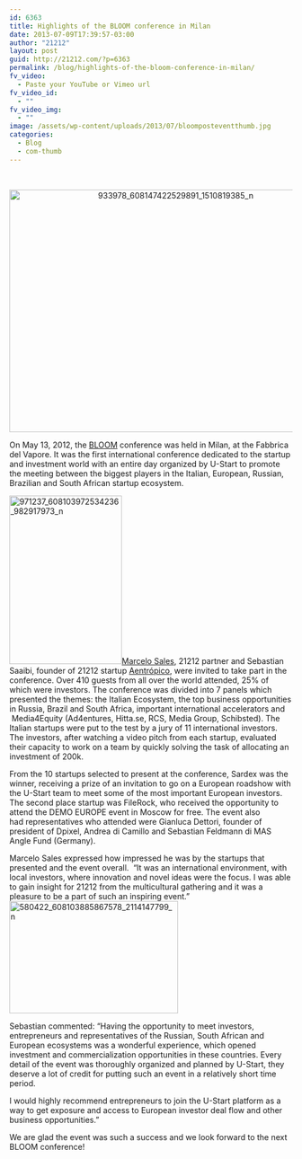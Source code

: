 ```yaml
---
id: 6363
title: Highlights of the BLOOM conference in Milan
date: 2013-07-09T17:39:57-03:00
author: "21212"
layout: post
guid: http://21212.com/?p=6363
permalink: /blog/highlights-of-the-bloom-conference-in-milan/
fv_video:
  - Paste your YouTube or Vimeo url
fv_video_id:
  - ""
fv_video_img:
  - ""
image: /assets/wp-content/uploads/2013/07/bloomposteventthumb.jpg
categories:
  - Blog
  - com-thumb
---
```

&nbsp;

<p style="text-align: center;">
  <a href="http://21212.com/assets/wp-content/uploads/2013/07/933978_608147422529891_1510819385_n.jpg"><img class="wp-image-6366 aligncenter" alt="933978_608147422529891_1510819385_n" src="{{ site.url }}/assets/wp-content/uploads/2013/07/933978_608147422529891_1510819385_n.jpg" width="576" height="432" srcset="{{ site.url }}/assets/wp-content/uploads/2013/07/933978_608147422529891_1510819385_n.jpg 960w, {{ site.url }}/assets/wp-content/uploads/2013/07/933978_608147422529891_1510819385_n-300x225.jpg 300w" sizes="(max-width: 576px) 100vw, 576px" /></a>
</p>

On May 13, 2012, the [BLOOM](http://bloom.u-start.biz/) conference was held in Milan, at the Fabbrica del Vapore. It was the first international conference dedicated to the startup and investment world with an entire day organized by U-Start to promote the meeting between the biggest players in the Italian, European, Russian, Brazilian and South African startup ecosystem.

[<img class="size-medium wp-image-6367 alignleft" alt="971237_608103972534236_982917973_n" src="{{ site.url }}/assets/wp-content/uploads/2013/07/971237_608103972534236_982917973_n-200x300.jpg" width="200" height="300" srcset="{{ site.url }}/assets/wp-content/uploads/2013/07/971237_608103972534236_982917973_n-200x300.jpg 200w, {{ site.url }}/assets/wp-content/uploads/2013/07/971237_608103972534236_982917973_n.jpg 640w" sizes="(max-width: 200px) 100vw, 200px" />](http://21212.com/assets/wp-content/uploads/2013/07/971237_608103972534236_982917973_n.jpg)[Marcelo Sales](http://21212.com/people/marcelo-sales/), 21212 partner and Sebastian Saaibi, founder of 21212 startup [Aentrópico](http://aentropi.co/), were invited to take part in the conference. Over 410 guests from all over the world attended, 25% of which were investors. The conference was divided into 7 panels which presented the themes: the Italian Ecosystem, the top business opportunities in Russia, Brazil and South Africa, important international accelerators and  Media4Equity (Ad4entures, Hitta.se, RCS, Media Group, Schibsted). The Italian startups were put to the test by a jury of 11 international investors. The investors, after watching a video pitch from each startup, evaluated their capacity to work on a team by quickly solving the task of allocating an investment of 200k.

From the 10 startups selected to present at the conference, Sardex was the winner, receiving a prize of an invitation to go on a European roadshow with the U-Start team to meet some of the most important European investors. The second place startup was FileRock, who received the opportunity to attend the DEMO EUROPE event in Moscow for free. The event also had representatives who attended were Gianluca Dettori, founder of president of Dpixel, Andrea di Camillo and Sebastian Feldmann di MAS Angle Fund (Germany).

Marcelo Sales expressed how impressed he was by the startups that presented and the event overall.  “It was an international environment, with local investors, where innovation and novel ideas were the focus. I was able to gain insight for 21212 from the multicultural gathering and it was a pleasure to be a part of such an inspiring event.”[<img class="size-medium wp-image-6364 alignright" alt="580422_608103885867578_2114147799_n" src="{{ site.url }}/assets/wp-content/uploads/2013/07/580422_608103885867578_2114147799_n-300x200.jpg" width="300" height="200" srcset="{{ site.url }}/assets/wp-content/uploads/2013/07/580422_608103885867578_2114147799_n-300x200.jpg 300w, {{ site.url }}/assets/wp-content/uploads/2013/07/580422_608103885867578_2114147799_n.jpg 309w" sizes="(max-width: 300px) 100vw, 300px" />](http://21212.com/assets/wp-content/uploads/2013/07/580422_608103885867578_2114147799_n.jpg)

Sebastian commented: &#8220;Having the opportunity to meet investors, entrepreneurs and representatives of the Russian, South African and European ecosystems was a wonderful experience, which opened investment and commercialization opportunities in these countries. Every detail of the event was thoroughly organized and planned by U-Start, they deserve a lot of credit for putting such an event in a relatively short time period.

I would highly recommend entrepreneurs to join the U-Start platform as a way to get exposure and access to European investor deal flow and other business opportunities.&#8221;

We are glad the event was such a success and we look forward to the next BLOOM conference!

&nbsp;